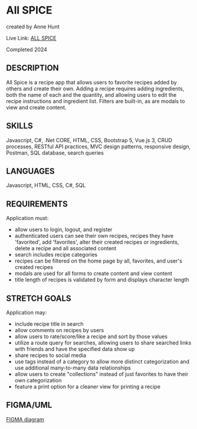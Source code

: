 # All SPICE

created by Anne Hunt

Live Link: [ALL SPICE](https://allspice.annehunt.dev)

Completed 2024

## DESCRIPTION

All Spice is a recipe app that allows users to favorite recipes added by others and create their own. Adding a recipe requires adding ingredients, both the name of each and the quantity, and allowing users to edit the recipe instructions and ingredient list. Filters are built-in, as are modals to view and create content.

## SKILLS

Javascript, C#, .Net CORE, HTML, CSS, Bootstrap 5, Vue.js 3, CRUD processes, RESTful API practices, MVC design patterns, responsive design, Postman, SQL database, search queries

## LANGUAGES

Javascript, HTML, CSS, C#, SQL

## REQUIREMENTS

Application must:

- allow users to login, logout, and register
- authenticated users can see their own recipes, recipes they have 'favorited', add 'favorites', alter their created recipes or ingredients, delete a recipe and all associated content
- search includes recipe categories
- recipes can be filtered on the home page by all, favorites, and user's created recipes
- modals are used for all forms to create content and view content
- title length of recipes is validated by form and displays character length

## STRETCH GOALS

Application may:

- include recipe title in search
- allow comments on recipes by users
- allow users to rate/score/like a recipe and sort by those values
- utilize a route query for searches, allowing users to share searched links with friends and have the specified data show up
- share recipes to social media
- use tags instead of a category to allow more distinct categorization and use additional many-to-many data relationships
- allow users to create "collections" instead of just favorites to have their own categorization
- feature a print option for a cleaner view for printing a recipe

## FIGMA/UML

[FIGMA diagram](https://www.figma.com/file/7M0EGMcTXnx2trdmnH6NSG/All-Spice?node-id=1:4)
